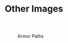 # Other Images



<figure><img src="broken-reference" alt=""><figcaption></figcaption></figure>



<figure><img src="broken-reference" alt=""><figcaption></figcaption></figure>



<figure><img src="broken-reference" alt=""><figcaption><p>Armor Paths</p></figcaption></figure>

